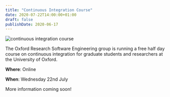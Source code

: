 ```yaml
---
title: "Continuous Integration Course"
date: 2020-07-22T14:00:00+01:00
draft: false
publishDate: 2020-06-17
---
```


![continuous integration course](/images/events/continuous_integration_course_1080.jpg "continuous integration course")

The Oxford Research Software Engineering group is running a free half day course on continuous integration for graduate students and researchers at the University of Oxford.

**Where**: Online

**When**: Wednesday 22nd July

More information coming soon!
